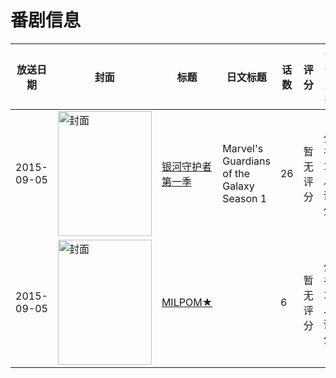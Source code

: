 # 番剧信息

|放送日期|封面|标题|日文标题|话数|评分|评分人数|
|---|---|---|---|---|---|---|
|2015-09-05|<img src="https://lain.bgm.tv/pic/cover/c/94/f8/148235_KCi1B.jpg" alt="封面" style="width:150px;height:200px;object-fit:cover;">|[银河守护者 第一季](https://bangumi.tv/subject/148235)|Marvel's Guardians of the Galaxy Season 1|26|暂无评分|少于10人评分|
|2015-09-05|<img src="https://lain.bgm.tv/pic/cover/c/b9/f4/482453_7c1jJ.jpg" alt="封面" style="width:150px;height:200px;object-fit:cover;">|[MILPOM★](https://bangumi.tv/subject/482453)||6|暂无评分|少于10人评分|
